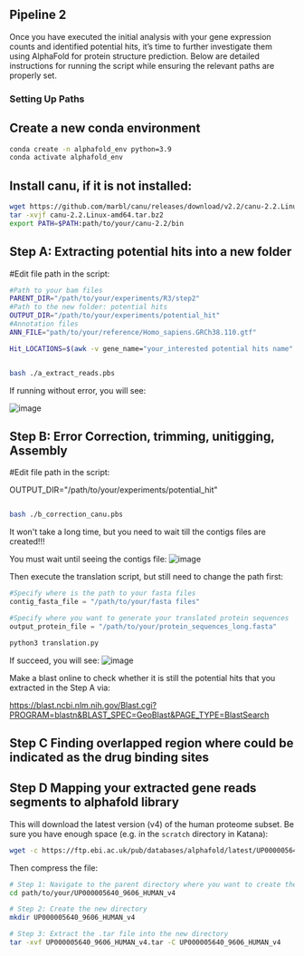 ## Pipeline 2

Once you have executed the initial analysis with your gene expression counts and identified potential hits, it’s time to further investigate them using AlphaFold for protein structure prediction. Below are detailed instructions for running the script while ensuring the relevant paths are properly set.

### Setting Up Paths
## Create a new conda environment
```bash
conda create -n alphafold_env python=3.9
conda activate alphafold_env
```

## Install canu, if it is not installed:
```bash
wget https://github.com/marbl/canu/releases/download/v2.2/canu-2.2.Linux-amd64.tar.bz2
tar -xvjf canu-2.2.Linux-amd64.tar.bz2
export PATH=$PATH:path/to/your/canu-2.2/bin
```
## Step A: Extracting potential hits into a new folder

#Edit file path in the script:

```bash
#Path to your bam files
PARENT_DIR="/path/to/your/experiments/R3/step2"
#Path to the new folder: potential hits
OUTPUT_DIR="/path/to/your/experiments/potential_hit"
#Annotation files
ANN_FILE="path/to/your/reference/Homo_sapiens.GRCh38.110.gtf"

Hit_LOCATIONS=$(awk -v gene_name="your_interested potential hits name" '$3 == "exon" && $0 ~ gene_name {print "chr"$1":"$4"-"$5}' "$ANN_FILE")

```

```bash

bash ./a_extract_reads.pbs

```

If running without error, you will see:

![image](https://github.com/user-attachments/assets/6114dda2-d07d-456c-9ac2-c96fe67e32f4)


## Step B: Error Correction, trimming, unitigging, Assembly

#Edit file path in the script:

OUTPUT_DIR="/path/to/your/experiments/potential_hit"

```bash

bash ./b_correction_canu.pbs

```

It won't take a long time, but you need to wait till the contigs files are created!!!

You must wait until seeing the contigs file:
![image](https://github.com/user-attachments/assets/9c6e2bd7-c371-4376-84dd-e84f345fe0f4)


Then execute the translation script, but still need to change the path first:
```python
#Specify where is the path to your fasta files
contig_fasta_file = "/path/to/your/fasta files"

#Specify where you want to generate your translated protein sequences
output_protein_file = "/path/to/your/protein_sequences_long.fasta"
```

```bash
python3 translation.py
```

If succeed, you will see:
![image](https://github.com/user-attachments/assets/e30b575e-6021-4724-9a16-80a87febc39c)

Make a blast online to check whether it is still the potential hits that you extracted in the Step A via: 

https://blast.ncbi.nlm.nih.gov/Blast.cgi?PROGRAM=blastn&BLAST_SPEC=GeoBlast&PAGE_TYPE=BlastSearch


## Step C Finding overlapped region where could be indicated as the drug binding sites






## Step D Mapping your extracted gene reads segments to alphafold library


This will download the latest version (v4) of the human proteome subset. Be sure you have enough space (e.g. in the `scratch` directory in Katana):
```bash
wget -c https://ftp.ebi.ac.uk/pub/databases/alphafold/latest/UP000005640_9606_HUMAN_v4.tar
```

Then compress the file:

```bash
# Step 1: Navigate to the parent directory where you want to create the new folder
cd path/to/your/UP000005640_9606_HUMAN_v4

# Step 2: Create the new directory
mkdir UP000005640_9606_HUMAN_v4

# Step 3: Extract the .tar file into the new directory
tar -xvf UP000005640_9606_HUMAN_v4.tar -C UP000005640_9606_HUMAN_v4

```







